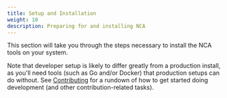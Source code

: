 ```yaml
---
title: Setup and Installation
weight: 10
description: Preparing for and installing NCA
---
```


This section will take you through the steps necessary to install the NCA tools
on your system.

Note that developer setup is likely to differ greatly from a production
install, as you'll need tools (such as Go and/or Docker) that production setups
can do without.  See [Contributing](/contributing) for a rundown of how to get
started doing development (and other contribution-related tasks).
